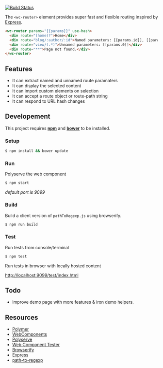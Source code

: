 [![Build Status](https://travis-ci.org/hetznerZA/wc-router.svg?branch=master)](https://travis-ci.org/hetznerZA/wc-router)

The `<wc-router>` element provides super fast and flexible routing inspired by [Express](https://expressjs.com/).

```html
<wc-router params="{{params}}" use-hash>
  <div route="(home)?">Home</div>
  <div route="blog/:author/:id">Named parameters: [[params.id]], [[params.author]].</div>
  <div route="view/(.*)">Unnamed parameters: [[params.0]]</div>
  <div route="**">Page not found.</div>
</wc-router>
```

## Features

- It can extract named and unnamed route paramaters
- It can display the selected content
- It can import custom elements on selection
- It can accept a route object or route-path string
- It can respond to URL hash changes

## Developement

This project requires **[npm](https://www.npmjs.com/)** and **[bower](https://bower.io/#install-bower)** to be installed.

### Setup

```bash
$ npm install && bower update
```

### Run 

Polyserve the web component
```bash
$ npm start
```
_default port is 9099_

### Build

Build a client version of `pathToRegexp.js` using browserify.

```bash
$ npm run build
```

### Test

Run tests from console/terminal
```bash
$ npm test
```

Run tests in browser with locally hosted content

[http://localhost:9099/test/index.html](http://localhost:9099/components/wc-textarea-code/test/index.html)

## Todo

- Improve demo page with more features & iron demo helpers.

## Resources

* [Polymer](https://www.polymer-project.org/)
* [WebComponents](http://webcomponents.org/)
* [Polyserve](https://github.com/PolymerLabs/polyserve)
* [Web Component Tester](https://github.com/Polymer/web-component-tester)
* [Browserify](http://browserify.org/)
* [Express](https://expressjs.com/en/guide/routing.html)
* [path-to-regexp](https://github.com/pillarjs/path-to-regexp/blob/master/Readme.md)